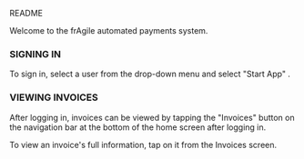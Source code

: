 README

Welcome to the frAgile automated payments system.

### SIGNING IN ###

To sign in, select a user from the drop-down menu and select "Start App" .

### VIEWING INVOICES ###

After logging in, invoices can be viewed by tapping the "Invoices" button on the navigation bar at
the bottom of the home screen after logging in.

To view an invoice's full information, tap on it from the Invoices screen.